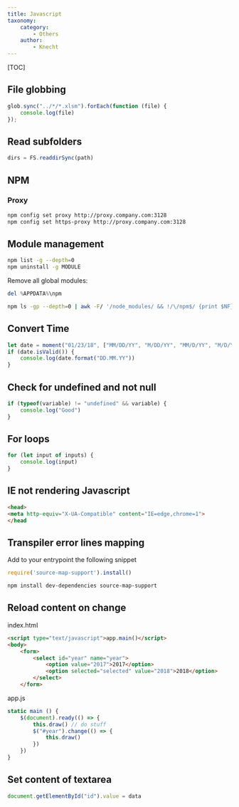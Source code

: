 ```yaml
---
title: Javascript
taxonomy:
    category:
        - Others
    author:
        - Knecht
---
```


[TOC]

## File globbing

```javascript
glob.sync("../*/*.xlsm").forEach(function (file) {
    console.log(file)
});
```

## Read subfolders

```javascript
dirs = FS.readdirSync(path)
```

## NPM

### Proxy

```bash
npm config set proxy http://proxy.company.com:3128
npm config set https-proxy http://proxy.company.com:3128
```

## Module management

```bash
npm list -g --depth=0
npm uninstall -g MODULE
```
Remove all global modules:
```powershell
del %APPDATA%\npm
```
```bash
npm ls -gp --depth=0 | awk -F/ '/node_modules/ && !/\/npm$/ {print $NF}' | xargs npm -g rm
```

## Convert Time
```javascript
let date = moment("01/23/18", ["MM/DD/YY", "M/DD/YY", "MM/D/YY", "M/D/YY"], true)
if (date.isValid()) {
    console.log(date.format("DD.MM.YY"))
}
```

## Check for undefined and not null
```javascript
if (typeof(variable) != "undefined" && variable) {
	console.log("Good")
}
```

## For loops
```javascript
for (let input of inputs) {
    console.log(input)
}
```

## IE not rendering Javascript
```html
<head>
<meta http-equiv="X-UA-Compatible" content="IE=edge,chrome=1">
</head
```

## Transpiler error lines mapping
Add to your entrypoint the following snippet
```javascript
require('source-map-support').install()
```
```bash
npm install dev-dependencies source-map-support
```

## Reload content on change
index.html
```html
<script type="text/javascript">app.main()</script>
<body>
    <form>
    	<select id="year" name="year">
    		<option value="2017">2017</option>
    		<option selected="selected" value="2018">2018</option>
    	</select>
    </form>
```
app.js
```javascript
static main () {
    $(document).ready(() => {
        this.draw() // do stuff
        $("#year").change(() => {
            this.draw()
        })
    })
}
```

## Set content of textarea
```javascript
document.getElementById("id").value = data
```